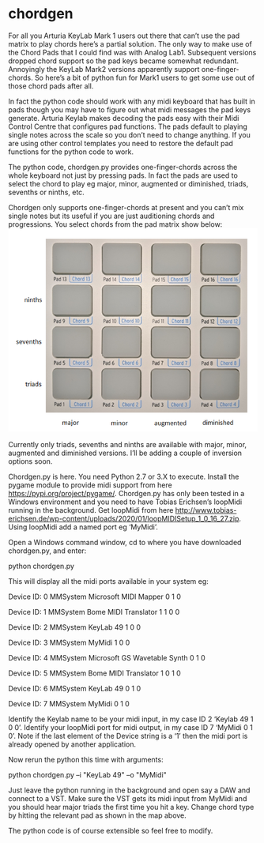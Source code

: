 # chordgen

For all you Arturia KeyLab Mark 1 users out there that can’t use the pad matrix to play chords here’s a partial solution. The only way to make use of the Chord Pads that I could find was with Analog Lab1. Subsequent versions dropped chord support so the pad keys became somewhat redundant. Annoyingly the KeyLab Mark2 versions apparently support one-finger-chords. So here’s a bit of python fun for Mark1 users to get some use out of those chord pads after all.

In fact the python code should work with any midi keyboard that has built in pads though you may have to figure out what midi messages the pad keys generate. Arturia Keylab makes decoding the pads easy with their Midi Control Centre that configures pad functions. The pads default to playing single notes across the scale so you don’t need to change anything. If you are using other control templates you need to restore the default pad functions for the python code to work.

The python code, chordgen.py provides one-finger-chords across the whole keyboard not just by pressing pads. In fact the pads are used to select the chord to play eg major, minor, augmented or diminished, triads, sevenths or ninths, etc.

Chordgen only supports one-finger-chords at present and you can’t mix single notes but its useful if you are just auditioning chords and progressions. You select chords from the pad matrix show below:
![Alt text](padmap.png?raw=true)
 
Currently only triads, sevenths and ninths are available with major, minor, augmented and diminished versions. I’ll be adding a couple of inversion options soon.

Chordgen.py is here. You need Python 2.7 or 3.X to execute. Install the pygame module to provide midi support from here https://pypi.org/project/pygame/.  Chordgen.py has only been tested in a Windows environment and you need to have Tobias Erichsen’s  loopMidi running in the background. Get loopMidi from here http://www.tobias-erichsen.de/wp-content/uploads/2020/01/loopMIDISetup_1_0_16_27.zip. Using loopMidi add a named port eg ‘MyMidi’.

Open a Windows command window, cd to where you have downloaded chordgen.py, and enter:

python chordgen.py

This will display all the midi ports available in your system eg:

Device ID: 0 MMSystem Microsoft MIDI Mapper 0 1 0

Device ID: 1 MMSystem Bome MIDI Translator 1 1 0 0

Device ID: 2 MMSystem KeyLab 49 1 0 0

Device ID: 3 MMSystem MyMidi 1 0 0

Device ID: 4 MMSystem Microsoft GS Wavetable Synth 0 1 0

Device ID: 5 MMSystem Bome MIDI Translator 1 0 1 0

Device ID: 6 MMSystem KeyLab 49 0 1 0

Device ID: 7 MMSystem MyMidi 0 1 0

Identify the Keylab name to be your midi input, in my case ID 2 ‘Keylab 49 1 0 0’. Identify  your loopMidi port for midi output, in my case ID 7 ‘MyMidi  0 1 0’. Note if the last element of the Device string is a ‘1’ then the midi port is already opened by another application.

Now rerun the python this time with arguments:

python chordgen.py –i "KeyLab 49" –o "MyMidi"

Just leave the python running in the background and open say a DAW and connect to a VST. Make sure the VST gets its midi input from MyMidi and you should hear major triads the first time you hit a key. Change chord type by hitting the relevant pad as shown in the map above.

The python code is of course extensible so feel free to modify.

